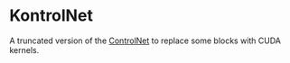 # KontrolNet
A truncated version of the [ControlNet](https://github.com/lllyasviel/ControlNet) to replace some blocks with CUDA kernels.